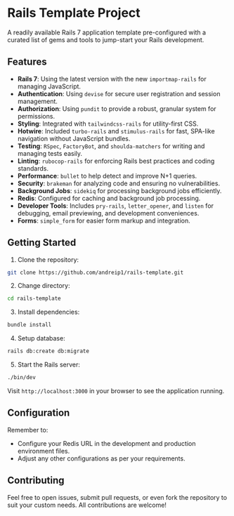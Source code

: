 # Rails Template Project

A readily available Rails 7 application template pre-configured with a curated list of gems and tools to jump-start your Rails development.

## Features

- **Rails 7**: Using the latest version with the new `importmap-rails` for managing JavaScript.
- **Authentication**: Using `devise` for secure user registration and session management.
- **Authorization**: Using `pundit` to provide a robust, granular system for permissions.
- **Styling**: Integrated with `tailwindcss-rails` for utility-first CSS.
- **Hotwire**: Included `turbo-rails` and `stimulus-rails` for fast, SPA-like navigation without JavaScript bundles.
- **Testing**: `RSpec`, `FactoryBot`, and `shoulda-matchers` for writing and managing tests easily.
- **Linting**: `rubocop-rails` for enforcing Rails best practices and coding standards.
- **Performance**: `bullet` to help detect and improve N+1 queries.
- **Security**: `brakeman` for analyzing code and ensuring no vulnerabilities.
- **Background Jobs**: `sidekiq` for processing background jobs efficiently.
- **Redis**: Configured for caching and background job processing.
- **Developer Tools**: Includes `pry-rails`, `letter_opener`, and `listen` for debugging, email previewing, and development conveniences.
- **Forms**: `simple_form` for easier form markup and integration.

## Getting Started

1. Clone the repository:
```bash
git clone https://github.com/andreip1/rails-template.git
```

2. Change directory:
```bash
cd rails-template
```

3. Install dependencies:
```bash
bundle install
```

4. Setup database:
```bash
rails db:create db:migrate
```

5. Start the Rails server:
```bash
./bin/dev
```

Visit `http://localhost:3000` in your browser to see the application running.

## Configuration

Remember to:

- Configure your Redis URL in the development and production environment files.
- Adjust any other configurations as per your requirements.

## Contributing

Feel free to open issues, submit pull requests, or even fork the repository to suit your custom needs. All contributions are welcome!
